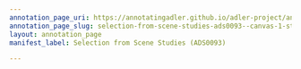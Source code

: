 ```yaml
---
annotation_page_uri: https://annotatingadler.github.io/adler-project/annotations/selection-from-scene-studies-ads0093--canvas-1-students.json
annotation_page_slug: selection-from-scene-studies-ads0093--canvas-1-students
layout: annotation_page
manifest_label: Selection from Scene Studies (ADS0093)

---
```

